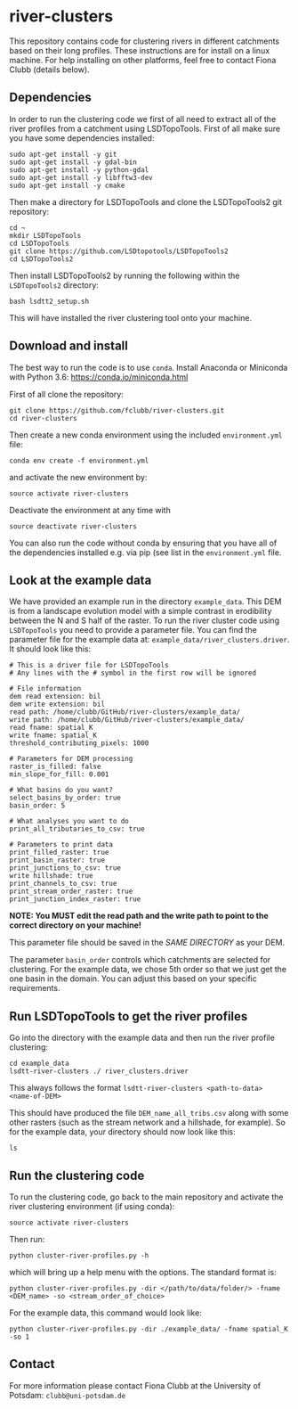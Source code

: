# river-clusters

This repository contains code for clustering rivers in different catchments based on their long profiles. These instructions are for install on a linux machine. For help installing on other platforms, feel free to contact Fiona Clubb (details below).

## Dependencies

In order to run the clustering code we first of all need to extract all of the river profiles from a catchment using LSDTopoTools.  First of all make sure you have some dependencies installed:
```
sudo apt-get install -y git
sudo apt-get install -y gdal-bin
sudo apt-get install -y python-gdal
sudo apt-get install -y libfftw3-dev
sudo apt-get install -y cmake
```
Then make a directory for LSDTopoTools and clone the LSDTopoTools2 git repository:

```
cd ~
mkdir LSDTopoTools 
cd LSDTopoTools
git clone https://github.com/LSDtopotools/LSDTopoTools2
cd LSDTopoTools2
```
Then install LSDTopoTools2 by running the following within the `LSDTopoTools2` directory:
```
bash lsdtt2_setup.sh
```
This will have installed the river clustering tool onto your machine.

## Download and install

The best way to run the code is to use `conda`. Install Anaconda or Miniconda with Python 3.6: https://conda.io/miniconda.html

First of all clone the repository:
```
git clone https://github.com/fclubb/river-clusters.git
cd river-clusters
```
Then create a new conda environment using the included `environment.yml` file:

```
conda env create -f environment.yml
```
and activate the new environment by:
```
source activate river-clusters
```
Deactivate the environment at any time with
```
source deactivate river-clusters
```
You can also run the code without conda by ensuring that you have all of the dependencies installed e.g. via pip (see list in the `environment.yml` file.

## Look at the example data

We have provided an example run in the directory `example_data`. This DEM is from a landscape evolution model with a simple contrast in erodibility between the N and S half of the raster. To run the river cluster code using `LSDTopoTools` you need to provide a parameter file. You can find the parameter file for the example data at: `example_data/river_clusters.driver`. It should look like this:

```
# This is a driver file for LSDTopoTools
# Any lines with the # symbol in the first row will be ignored

# File information
dem read extension: bil
dem write extension: bil
read path: /home/clubb/GitHub/river-clusters/example_data/
write path: /home/clubb/GitHub/river-clusters/example_data/
read fname: spatial_K
write fname: spatial_K
threshold_contributing_pixels: 1000

# Parameters for DEM processing
raster_is_filled: false
min_slope_for_fill: 0.001

# What basins do you want?
select_basins_by_order: true
basin_order: 5

# What analyses you want to do
print_all_tributaries_to_csv: true

# Parameters to print data
print_filled_raster: true
print_basin_raster: true
print_junctions_to_csv: true
write hillshade: true
print_channels_to_csv: true
print_stream_order_raster: true
print_junction_index_raster: true
```
**NOTE: You MUST edit the read path and the write path to point to the correct directory on your machine!**

This parameter file should be saved in the *SAME DIRECTORY* as your DEM.

The parameter `basin_order` controls which catchments are selected for clustering.  For the example data, we chose 5th order so that we just get the one basin in the domain. You can adjust this based on your specific requirements.

## Run LSDTopoTools to get the river profiles

Go into the directory with the example data and then run the river profile clustering:

```
cd example_data
lsdtt-river-clusters ./ river_clusters.driver
```
This always follows the format `lsdtt-river-clusters <path-to-data> <name-of-DEM>`

This should have produced the file `DEM_name_all_tribs.csv` along with some other rasters (such as the stream network and a hillshade, for example). So for the example data, your directory should now look like this:

```
ls
```

## Run the clustering code

To run the clustering code, go back to the main repository and activate the river clustering environment (if using conda):
```
source activate river-clusters
```
Then run:
```
python cluster-river-profiles.py -h
```
which will bring up a help menu with the options.  The standard format is:
```
python cluster-river-profiles.py -dir </path/to/data/folder/> -fname <DEM_name> -so <stream_order_of_choice>
```
For the example data, this command would look like:
```
python cluster-river-profiles.py -dir ./example_data/ -fname spatial_K -so 1
```

## Contact

For more information please contact Fiona Clubb at the University of Potsdam: `clubb@uni-potsdam.de`
